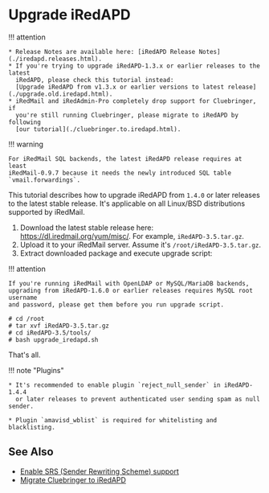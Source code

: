 # Upgrade iRedAPD

!!! attention

    * Release Notes are available here: [iRedAPD Release Notes](./iredapd.releases.html).
    * If you're trying to upgrade iRedAPD-1.3.x or earlier releases to the latest
      iRedAPD, please check this tutorial instead:
      [Upgrade iRedAPD from v1.3.x or earlier versions to latest release](./upgrade.old.iredapd.html).
    * iRedMail and iRedAdmin-Pro completely drop support for Cluebringer, if
      you're still running Cluebringer, please migrate to iRedAPD by following
      [our tutorial](./cluebringer.to.iredapd.html).

!!! warning

    For iRedMail SQL backends, the latest iRedAPD release requires at least
    iRedMail-0.9.7 because it needs the newly introduced SQL table
    `vmail.forwardings`.

This tutorial describes how to upgrade iRedAPD from `1.4.0` or later releases
to the latest stable release. It's applicable on all Linux/BSD distributions
supported by iRedMail.

1. Download the latest stable release here: <https://dl.iredmail.org/yum/misc/>.
   For example, `iRedAPD-3.5.tar.gz`.
1. Upload it to your iRedMail server. Assume it's `/root/iRedAPD-3.5.tar.gz`.
1. Extract downloaded package and execute upgrade script:

!!! attention

    If you're running iRedMail with OpenLDAP or MySQL/MariaDB backends,
    upgrading from iRedAPD-1.6.0 or earlier releases requires MySQL root username
    and password, please get them before you run upgrade script.

```
# cd /root
# tar xvf iRedAPD-3.5.tar.gz
# cd iRedAPD-3.5/tools/
# bash upgrade_iredapd.sh
```

That's all.

!!! note "Plugins"

    * It's recommended to enable plugin `reject_null_sender` in iRedAPD-1.4.4
      or later releases to prevent authenticated user sending spam as null sender.

    * Plugin `amavisd_wblist` is required for whitelisting and blacklisting.

## See Also

* [Enable SRS (Sender Rewriting Scheme) support](./srs.html)
* [Migrate Cluebringer to iRedAPD](./cluebringer.to.iredapd.html)

